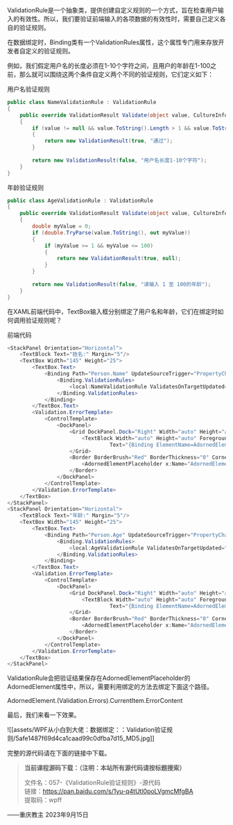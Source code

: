 ValidationRule是一个抽象类，提供创建自定义规则的一个方式，旨在检查用户输入的有效性。所以，我们要验证前端输入的各项数据的有效性时，需要自己定义各自的验证规则。

在数据绑定时，Binding类有一个ValidationRules属性，这个属性专门用来存放开发者自定义的验证规则。

例如，我们假定用户名的长度必须在1-10个字符之间，且用户的年龄在1-100之前，那么就可以围绕这两个条件自定义两个不同的验证规则，它们定义如下：

用户名验证规则

```cs
public class NameValidationRule : ValidationRule
{
    public override ValidationResult Validate(object value, CultureInfo cultureInfo)
    {
        if (value != null && value.ToString().Length > 1 && value.ToString().Length <= 10)
        {
            return new ValidationResult(true, "通过");
        }
 
        return new ValidationResult(false, "用户名长度1-10个字符");
    }
}
```

年龄验证规则

```cs
public class AgeValidationRule : ValidationRule
{
    public override ValidationResult Validate(object value, CultureInfo cultureInfo)
    {
        double myValue = 0;
        if (double.TryParse(value.ToString(), out myValue))
        {
            if (myValue >= 1 && myValue <= 100)
            {
                return new ValidationResult(true, null);
            }
        }
 
        return new ValidationResult(false, "请输入 1 至 100的年龄");
    }
}
```

在XAML前端代码中，TextBox输入框分别绑定了用户名和年龄，它们在绑定时如何调用验证规则呢？

前端代码

```cs
<StackPanel Orientation="Horizontal">
    <TextBlock Text="姓名:" Margin="5"/>
    <TextBox Width="145" Height="25">
        <TextBox.Text>
            <Binding Path="Person.Name" UpdateSourceTrigger="PropertyChanged">
                <Binding.ValidationRules>
                    <local:NameValidationRule ValidatesOnTargetUpdated="True" />
                </Binding.ValidationRules>
            </Binding>
        </TextBox.Text>
        <Validation.ErrorTemplate>
            <ControlTemplate>
                <DockPanel>
                    <Grid DockPanel.Dock="Right" Width="auto" Height="auto" VerticalAlignment="Center" Margin="3 0 0 0">
                        <TextBlock Width="auto" Height="auto" Foreground="Red"
                                 Text="{Binding ElementName=AdornedElementPlaceholder, Path=AdornedElement.(Validation.Errors).CurrentItem.ErrorContent}"/>
                    </Grid>
                    <Border BorderBrush="Red" BorderThickness="0" CornerRadius="2">
                        <AdornedElementPlaceholder x:Name="AdornedElementPlaceholder"/>
                    </Border>
                </DockPanel>
            </ControlTemplate>
        </Validation.ErrorTemplate>
    </TextBox>
</StackPanel>
<StackPanel Orientation="Horizontal">
    <TextBlock Text="年龄:" Margin="5"/>
    <TextBox Width="145" Height="25">
        <TextBox.Text>
            <Binding Path="Person.Age" UpdateSourceTrigger="PropertyChanged">
                <Binding.ValidationRules>
                    <local:AgeValidationRule ValidatesOnTargetUpdated="True" />
                </Binding.ValidationRules>
            </Binding>
        </TextBox.Text>
        <Validation.ErrorTemplate>
            <ControlTemplate>
                <DockPanel>
                    <Grid DockPanel.Dock="Right" Width="auto" Height="auto" VerticalAlignment="Center" Margin="3 0 0 0">
                        <TextBlock Width="auto" Height="auto" Foreground="Red"
                                 Text="{Binding ElementName=AdornedElementPlaceholder, Path=AdornedElement.(Validation.Errors).CurrentItem.ErrorContent}"/>
                    </Grid>
                    <Border BorderBrush="Red" BorderThickness="0" CornerRadius="2">
                        <AdornedElementPlaceholder x:Name="AdornedElementPlaceholder"/>
                    </Border>
                </DockPanel>
            </ControlTemplate>
        </Validation.ErrorTemplate>
    </TextBox>
</StackPanel>
```

ValidationRule会把验证结果保存在AdornedElementPlaceholder的AdornedElement属性中，所以，需要利用绑定的方法去绑定下面这个路径。

AdornedElement.(Validation.Errors).CurrentItem.ErrorContent

最后，我们来看一下效果。

![[assets/WPF从小白到大佬：数据绑定：：Validation验证规则/5afe1487f69d4ca1caad99c0dfba7d15_MD5.jpg]]

完整的源代码请在下面的链接中下载。

> **当前课程源码下载：（注明：本站所有源代码请按标题搜索）**
> 
> 文件名：057-《ValidationRule验证规则》-源代码  
> 链接：https://pan.baidu.com/s/1yu-q4tUtl0poLVgmcMfgBA  
> 提取码：wpff

——重庆教主 2023年9月15日